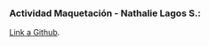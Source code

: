 ### Actividad Maquetación - Nathalie Lagos S.:

[Link a Github](https://github.com/nathyna1153/ACTP_2_maquetacion.git).
